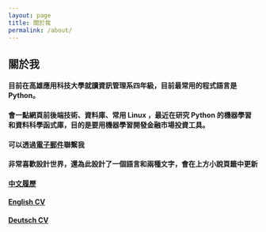 ```yaml
---
layout: page
title: 關於我
permalink: /about/
---
```


關於我
-------

#### 目前在高雄應用科技大學就讀資訊管理系四年級，目前最常用的程式語言是 Python。
#### 會一點網頁前後端技術、資料庫、常用 Linux ，最近在研究 Python 的機器學習和資料科學函式庫，目的是要用機器學習開發金融市場投資工具。
#### 可以透過[電子郵件](mailto:cv@ouvek.com)聯繫我

#### 非常喜歡設計世界，還為此設計了一個語言和兩種文字，會在上方小說頁籤中更新

#### [中文履歷](http://ouvek.com/2017/06/30/zhcv.html)
#### [English CV](http://ouvek.com/2017/06/30/encv.html)
#### [Deutsch CV](http://ouvek.com/2017/06/30/decv.html)
